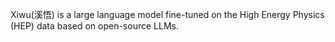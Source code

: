 

Xiwu(溪悟) is a large language model fine-tuned on the High Energy Physics (HEP) data based on open-source LLMs.


